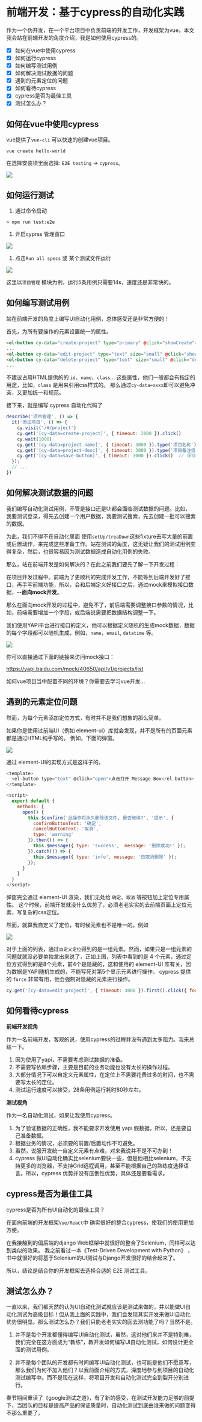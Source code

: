 # 前端开发：基于cypress的自动化实践

作为一个伪开发，在一个平台项目中负责前端的开发工作，开发框架为vue，本文我会站在前端开发的角度介绍，我是如何使用cypress的。

- [x] 如何在vue中使用cypress
- [x] 如何运行cypress
- [x] 如何编写测试用例
- [x] 如何解决测试数据的问题
- [x] 遇到的元素定位的问题
- [x] 如何看待cypress
- [x] cypress是否为最佳工具
- [x] 测试怎么办？

## 如何在vue中使用cypress

vue提供了`vue-cli` 可以快速的创建vue项目。

```shell
vue create hello-world
```

在选择安装项里面选择: `E2E testing` -> `cypress`。

![](./vue-cli.png)


## 如何运行测试

1. 通过命令启动

```shell
> npm run test:e2e
```

1. 开启cyprss 管理窗口

![](./cypress-01.png)

1. 点击`Run all specs` 或 某个测试文件运行

![](./cypress-02.png)

这里以`项目管理` 模块为例，运行5条用例只需要14s，速度还是非常快的。


## 如何编写测试用例

站在前端开发的角度上编写UI自动化用例，总体感受还是非常方便的！

首先，为所有要操作的元素设置统一的属性。

```html
<el-button cy-data="create-project" type="primary" @click="showCreate">创建</el-button>
...
<el-button cy-data="edit-project" type="text" size="small" @click="showEdit(scope.row)">编辑</el-button>
<el-button cy-data="delete-project" type="text" size="small" @click="deleteProject(scope.row)">删除</el-button>
...
```

不建议占用HTML提供的的 `id`、`name`、`class`... 这些属性，他们一般都会有指定的用途，比如，`class` 是用来引用css样式的。 那么通过`cy-data=xxxx`即可以避免冲突，又更加统一和规范。

接下来，就是编写 cypress 自动化代码了
```js
describe('项目管理', () => {
  it('添加项目', () => {
    cy.visit('/#/project')
    cy.get('[cy-data=create-project]', { timeout: 3000 }).click()
    cy.wait(1000)
    cy.get('[cy-data=project-name]', { timeout: 3000 }).type('项目名称')
    cy.get('[cy-data=project-desc]', { timeout: 3000 }).type('项目备注信息')
    cy.get('[cy-data=save-button]', { timeout: 3000 }).click()  // 保存项目
  });
  // ...
})
```

## 如何解决测试数据的问题

我们编写自动化测试用例，不管是接口还是UI都会面临测试数据的问题。比如，我要测试登录，得先去创建一个用户数据，我要测试搜索，先去创建一批可以搜索的数据。

为此，我们不得不在自动化里面 使用`setUp/treaDown`这些fixture去写大量的前置或后置动作，来完成这些准备工作。站在测试的角度，这无疑让我们的测试用例变得复杂，然后，也很容易因为测试数据造成自动化用例的失败。

那么，站在前端开发是如何解决的？在此之前我们要先了解一下开发过程：

在项目开发过程中。前端为了更顺利的完成开发工作，不能等到后端开发好了接口，再手写前端功能，所以，会和后端定义好接口之后，通过mock来模拟接口数据，--__面向mock开发__。

那么在面向mock开发的过程中，避免不了，前后端需要调整接口参数的情况，比如，前端需要增加一个字段，或后端说需要把数据结构调整一下。

我们使用YAPI平台进行接口的定义，他可以根据定义随机的生成mock数据，数据的每个字段都可以随机生成，例如，`name`，`email`, `datatime` 等。

![](yapi_01.png)

你可以直接通过下面的链接来访问mock接口：

https://yapi.baidu.com/mock/40650/api/v1/projects/list

如何vue项目当中配置不同的环境？你需要去学习vue开发...


## 遇到的元素定位问题

然而，为每个元素添加定位方式，有时并不是我们想象的那么简单。

如果你是使用过前端UI（例如 element-ui）库就会发现，并不是所有的页面元素都是通过HTML纯手写的。 例如，下面的弹窗。

![](message-box.png)

通过 element-UI的实现方式是这样子的。

```js
<template>
  <el-button type="text" @click="open">点击打开 Message Box</el-button>
</template>

<script>
  export default {
    methods: {
      open() {
        this.$confirm('此操作将永久删除该文件, 是否继续?', '提示', {
          confirmButtonText: '确定',
          cancelButtonText: '取消',
          type: 'warning'
        }).then(() => {
          this.$message({ type: 'success',  message: '删除成功!' });
        }).catch(() => {
          this.$message({ type: 'info', message: '已取消删除' });          
        });
      }
    }
  }
</script>
```

弹窗完全通过 element-UI 渲染，我们无处给 `确定`、`取消` 等按钮加上定位专用属性。 这个时候，前端开发就没什么优势了，必须老老实实的去前端页面上定位元素，写复杂的css定位。

然而，就算我自定义了定位，有时候元素也不是唯一的。例如

![](./find-element.png)

对于上面的列表，通过`自定义定位`得到的是一组元素。然而，如果只是一组元素的问题就就没必要单独拿出来说了，正如上图，列表中看到的是 4 个元素，通过定位方式得到的是8个元素，前4个是隐藏的，这和使用的 element-UI 库有关，因为数据是YAPI随机生成的，不能写死对第5个显示元素进行操作。 cypress 提供的 `force` 非常有用，他会强制对隐藏的元素进行操作。

```js
cy.get('[cy-data=edit-project]', { timeout: 3000 }).first().click({ force: true })
```

##  如何看待cypress

__前端开发视角__

作为一名前端开发，客观的说，使用cypress的过程并没有遇到太多阻力。我来总结一下。

1. 因为使用了yapi，不需要考虑测试数据的准备。
2. 不需要写依赖步骤，主要是目前的业务功能也没有太长的操作过程。
3. 大部分情况下可以自定义元素属性，在定位上不需要花费过多的时间，也不需要写太长的定位。
4. 测试运行速度可以接受，28条用例运行耗时80秒左右。

__测试视角__

作为一名自动化测试，如果让我使用cypress。

1. 为了验证数据的正确性，我不能要求开发使用 yapi 假数据，所以，还是要自己准备数据。
2. 根据业务的情况，必须要的前置/后置动作不可避免。
3. 虽然，说服开发统一自定义元素有点难，对来我说并不是不可办到！
4. cypress 做UI自动化确实比selenium要快一些，但是他相比selenium，不支持更多的浏览器，不支持Grid远程调用，甚至不能根据自己的熟练度选择语言。所以，cypress 优势并没有压倒性优势，具体还是要看需求。

## cypress是否为最佳工具

cypress是否为所有UI自动化的最佳工具？

在面向前端的开发框架`Vue/React`中 确实很好的整合cypress，使我们的使用更加方便。

在我接触到的偏后端的django Web框架中就很好的整合了Selenium，同样可以达到类似的效果。 我之前看过一本《Test-Driven Development with Python》 ，书中就很好的将基于Selenium的UI测试与Django开发很好的结合起来了。

所以，结论是结合你的开发框架去选择合适的 E2E 测试工具。

## 测试怎么办？

一直以来，我们都天然的认为UI自动化测试就应该是测试来做的，并以能做UI自动化测试为高级目标！但从我上面的实践中，我们会发现其实开发来做UI自动化优势很明显。那么测试怎么办？我们只能老老实实的回去测功能了吗？当然不是。

1. 并不是每个开发都懂得编写UI自动化测试，虽然，这对他们来并不是特别难，我们完全在这方面成为“教练”，教开发如何编写UI自动化测试，如何设计更全面的测试用例。


2. 并不是每个团队的开发都有时间编写UI自动化测试，也可能是他们不愿意写，那么我们为何不加入他们？以我前面介绍的方式，深度地参与到项目的自动化测试编写中。而不是现在这样，将项目开发和自动化测试完全割裂开分别进行。

春节期间重读了《google测试之道》，有了新的感受，在测试开发能力足够的前提下，当团队的目标是提高产品的保证质量时，自动化测试到底由谁来做的问题变得不那么重要了。


